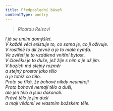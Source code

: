 ```yaml
---
title: Předposlední báseň
contentType: poetry
---
```


<section>

> _Ricardu Reisovi_

_I já se umím domýšlet.  
V každé věci existuje to, co sama je, co ji oživuje.  
V rostlině to dlí zevně a je to malá nymfa.  
Ve zvířeti je to vzdálená vnitřní bytost.  
V člověku je to duše, jež žije s ním a je už jím.  
V bozích má stejný rozměr  
a stejný prostor jako tělo  
a je totéž co tělo.  
Proto se říká, že bohové nikdy neumírají.  
Proto bohové nemají tělo a duši,  
ale jen tělo a jsou dokonalí.  
Právě tělo je jim duší  
a mají vědomí ve vlastním božském těle._

</section>
